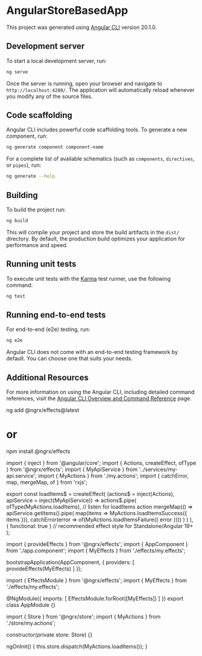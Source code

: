# AngularStoreBasedApp

This project was generated using [Angular CLI](https://github.com/angular/angular-cli) version 20.1.0.

## Development server

To start a local development server, run:

```bash
ng serve
```

Once the server is running, open your browser and navigate to `http://localhost:4200/`. The application will automatically reload whenever you modify any of the source files.

## Code scaffolding

Angular CLI includes powerful code scaffolding tools. To generate a new component, run:

```bash
ng generate component component-name
```

For a complete list of available schematics (such as `components`, `directives`, or `pipes`), run:

```bash
ng generate --help
```

## Building

To build the project run:

```bash
ng build
```

This will compile your project and store the build artifacts in the `dist/` directory. By default, the production build optimizes your application for performance and speed.

## Running unit tests

To execute unit tests with the [Karma](https://karma-runner.github.io) test runner, use the following command:

```bash
ng test
```

## Running end-to-end tests

For end-to-end (e2e) testing, run:

```bash
ng e2e
```

Angular CLI does not come with an end-to-end testing framework by default. You can choose one that suits your needs.

## Additional Resources

For more information on using the Angular CLI, including detailed command references, visit the [Angular CLI Overview and Command Reference](https://angular.dev/tools/cli) page.

ng add @ngrx/effects@latest
# or
npm install @ngrx/effects


import { inject } from '@angular/core';
import { Actions, createEffect, ofType } from '@ngrx/effects';
import { MyApiService } from '../services/my-api.service';
import { MyActions } from './my.actions';
import { catchError, map, mergeMap, of } from 'rxjs';

export const loadItems$ = createEffect(
  (actions$ = inject(Actions), apiService = inject(MyApiService)) => 
    actions$.pipe(
      ofType(MyActions.loadItems),                // listen for loadItems action
      mergeMap(() => 
        apiService.getItems().pipe(
          map(items => MyActions.loadItemsSuccess({ items })),
          catchError(error => of(MyActions.loadItemsFailure({ error })))
        )
      )
    ),
  { functional: true }  // recommended effect style for Standalone/Angular 19+
);


import { provideEffects } from '@ngrx/effects';
import { AppComponent } from './app.component';
import { MyEffects } from './effects/my.effects';

bootstrapApplication(AppComponent, {
  providers: [
    provideEffects(MyEffects)
  ]
});


import { EffectsModule } from '@ngrx/effects';
import { MyEffects } from './effects/my.effects';

@NgModule({
  imports: [
    EffectsModule.forRoot([MyEffects])
  ]
})
export class AppModule {}


import { Store } from '@ngrx/store';
import { MyActions } from './store/my.actions';

constructor(private store: Store) {}

ngOnInit() {
  this.store.dispatch(MyActions.loadItems());
}

